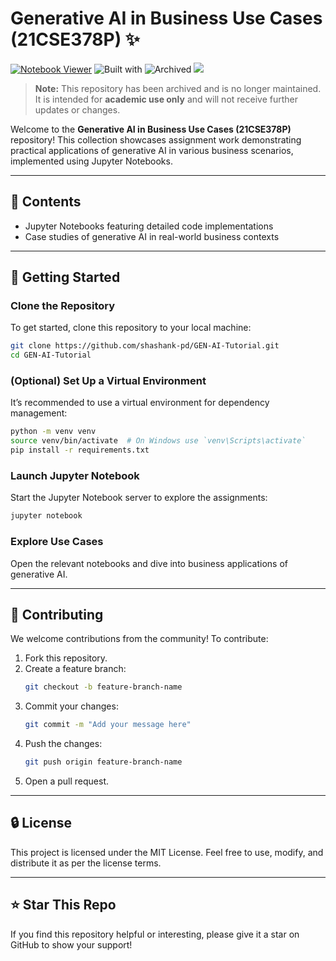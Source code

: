 # Generative AI in Business Use Cases (21CSE378P) ✨

[![Notebook Viewer](https://img.shields.io/badge/View-Jupyter_Notebooks-orange?logo=jupyter&style=flat-square)](https://github.com/shashank-pd/GEN-AI-Tutorial)
![Built with](https://img.shields.io/badge/Built%20with-Python_3.10-3776AB?logo=python&logoColor=white&style=flat-square)
![Archived](https://img.shields.io/badge/Status-Archived-blueviolet?style=flat-square)
![](https://img.shields.io/badge/Academic_Use_Only-blue?style=flat-square)

> **Note:** This repository has been archived and is no longer maintained. It is intended for **academic use only** and will not receive further updates or changes.

Welcome to the **Generative AI in Business Use Cases (21CSE378P)** repository! This collection showcases assignment work demonstrating practical applications of generative AI in various business scenarios, implemented using Jupyter Notebooks.

---

## 📖 Contents
- Jupyter Notebooks featuring detailed code implementations
- Case studies of generative AI in real-world business contexts

---

## 🚀 Getting Started

### Clone the Repository
To get started, clone this repository to your local machine:
```bash
git clone https://github.com/shashank-pd/GEN-AI-Tutorial.git
cd GEN-AI-Tutorial
```

### (Optional) Set Up a Virtual Environment
It’s recommended to use a virtual environment for dependency management:
```bash
python -m venv venv
source venv/bin/activate  # On Windows use `venv\Scripts\activate`
pip install -r requirements.txt
```

### Launch Jupyter Notebook
Start the Jupyter Notebook server to explore the assignments:
```bash
jupyter notebook
```

### Explore Use Cases
Open the relevant notebooks and dive into business applications of generative AI.

---

## 🤝 Contributing
We welcome contributions from the community! To contribute:
1. Fork this repository.
2. Create a feature branch:
   ```bash
   git checkout -b feature-branch-name
   ```
3. Commit your changes:
   ```bash
   git commit -m "Add your message here"
   ```
4. Push the changes:
   ```bash
   git push origin feature-branch-name
   ```
5. Open a pull request.

---

## 🔒 License
This project is licensed under the MIT License. Feel free to use, modify, and distribute it as per the license terms.

---

## ⭐ Star This Repo
If you find this repository helpful or interesting, please give it a star on GitHub to show your support!
